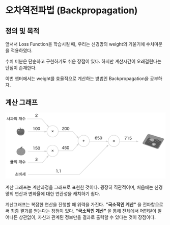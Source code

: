 # 오차역전파법 (Backpropagation)

## 정의 및 목적

앞서서 Loss Function을 학습시킬 때, 우리는 신경망의 weight의 기울기에 수치미분을 적용하였다.

수치 미분은 단순하고 구현하기도 쉬운 장점이 있다.
하지만 계산시간이 오래걸린다는 단점이 존재한다.

이번 챕터에서는 weight를 효율적으로 계산하는 방법인 Backpropagation을 공부하자.

## 계산 그래프

<img src="../image/computational_graph.png">

계산 그래프는 계산과정을 그래프로 표현한 것이다. 굉장히 직관적이며, 처음에는 신경망의 연산과 변화율에 대한 연관성을 캐치하기 쉽다.

계산그래프는 복잡한 연산을 진행할 때 위력을 가진다. **"국소적인 계산"** 을 전파함으로써 최종 결과를 얻는다는 장점이 있다. **"국소적인 계산"** 을 통해 전체에서 어떤일이 일어나든 상관없이, 자신과 관계된 정보만을 결과로 출력할 수 있다는 것이 장점이다.
